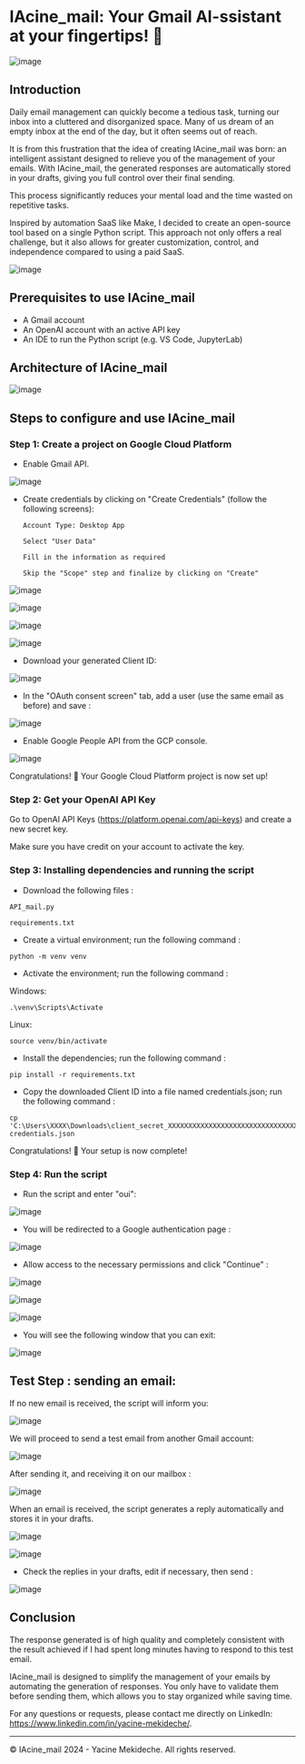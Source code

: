 # IAcine_mail: Your Gmail AI-ssistant at your fingertips! 📩

![image](https://github.com/user-attachments/assets/67dbd647-5b10-4a37-83ac-714d9187388c)


## Introduction
Daily email management can quickly become a tedious task, turning our inbox into a cluttered and disorganized space.
Many of us dream of an empty inbox at the end of the day, but it often seems out of reach.

It is from this frustration that the idea of ​​creating IAcine_mail was born: an intelligent assistant designed to relieve you of the management of your emails.
With IAcine_mail, the generated responses are automatically stored in your drafts, giving you full control over their final sending.

This process significantly reduces your mental load and the time wasted on repetitive tasks.

Inspired by automation SaaS like Make, I decided to create an open-source tool based on a single Python script.
This approach not only offers a real challenge, but it also allows for greater customization, control, and independence compared to using a paid SaaS.

![image](https://github.com/user-attachments/assets/0ea640e0-bec1-4c29-861b-51f8e5e7da46)



## Prerequisites to use IAcine_mail

- A Gmail account
- An OpenAI account with an active API key
- An IDE to run the Python script (e.g. VS Code, JupyterLab)

## Architecture of IAcine_mail
![image](https://github.com/user-attachments/assets/28ab41df-26c1-442d-8df7-e16722383842)





## Steps to configure and use IAcine_mail

### Step 1: Create a project on Google Cloud Platform

- Enable Gmail API.

![image](https://github.com/user-attachments/assets/032688b8-f06b-4ed1-9c11-41faf48dd494)



- Create credentials by clicking on "Create Credentials" (follow the following screens):

  `Account Type: Desktop App`
  
  `Select "User Data"`
  
  `Fill in the information as required`
  
  `Skip the "Scope" step and finalize by clicking on "Create"`

![image](https://github.com/user-attachments/assets/3da3e6ff-f851-4d95-9156-3483df1d0a76)

![image](https://github.com/user-attachments/assets/b6fbd885-b25e-44a3-a321-7870ccb9d192)

![image](https://github.com/user-attachments/assets/026598f7-c3e5-4be9-bfd7-3ccbd157e167)

![image](https://github.com/user-attachments/assets/c73e6f2c-0cc8-47ef-a7ae-f81d7244d1c3)


- Download your generated Client ID:

![image](https://github.com/user-attachments/assets/a845712e-e168-4282-a1bd-45a8095e9a4f)


- In the "OAuth consent screen" tab, add a user (use the same email as before) and save :

![image](https://github.com/user-attachments/assets/4ada182f-9952-4d36-890a-363101c66206)


- Enable Google People API from the GCP console.

![image](https://github.com/user-attachments/assets/65824332-aa61-4017-b222-ec2f5d0ff8bd)


Congratulations! 🎉 Your Google Cloud Platform project is now set up!


### Step 2: Get your OpenAI API Key

Go to OpenAI API Keys (https://platform.openai.com/api-keys) and create a new secret key. 

Make sure you have credit on your account to activate the key.


### Step 3: Installing dependencies and running the script

- Download the following files :

`API_mail.py`

`requirements.txt`

- Create a virtual environment; run the following command :

```
python -m venv venv
```

  
- Activate the environment; run the following command :

Windows:
```
.\venv\Scripts\Activate
```

Linux: 
```
source venv/bin/activate
```



- Install the dependencies; run the following command :

```
pip install -r requirements.txt
```

- Copy the downloaded Client ID into a file named credentials.json; run the following command :

```
cp 'C:\Users\XXXX\Downloads\client_secret_XXXXXXXXXXXXXXXXXXXXXXXXXXXXXXXXX.apps.googleusercontent.com.json' credentials.json
```

Congratulations! 🎉 Your setup is now complete!


### Step 4: Run the script

- Run the script and enter "oui":

![image](https://github.com/user-attachments/assets/5a14da2d-3338-4347-9dc7-b108451251cc)


- You will be redirected to a Google authentication page :
  
![image](https://github.com/user-attachments/assets/5608918d-4ea3-4e0b-a6b0-63ff8cd6fbb0)




- Allow access to the necessary permissions and click "Continue" :

![image](https://github.com/user-attachments/assets/b19c671f-f3c1-4afa-b541-00763a669ddf)

![image](https://github.com/user-attachments/assets/beff0e9f-d68d-4eca-9a63-5ffd34b88b43)


![image](https://github.com/user-attachments/assets/377ac6d5-e8a8-4aec-8f0b-b904ed00b202)





- You will see the following window that you can exit:

![image](https://github.com/user-attachments/assets/e2221fae-92cd-4fe9-b030-66ab410e65a6)



## Test Step : sending an email:


If no new email is received, the script will inform you:

![image](https://github.com/user-attachments/assets/429111f3-15cc-45db-b3b6-a247312af527)


We will proceed to send a test email from another Gmail account:

![image](https://github.com/user-attachments/assets/502c8de6-53f6-44c8-8ca1-54c342a1adfc)


After sending it, and receiving it on our mailbox :

![image](https://github.com/user-attachments/assets/8f82b201-e20a-4dd4-9772-1d19d12a386b)



When an email is received, the script generates a reply automatically and stores it in your drafts.

![image](https://github.com/user-attachments/assets/159db520-8b81-4dca-aa7e-9e4f2bda4d04)

![image](https://github.com/user-attachments/assets/7b853491-298a-4ec1-b330-9dbf0ea123dc)


- Check the replies in your drafts, edit if necessary, then send :
  
![image](https://github.com/user-attachments/assets/e05978e8-96a1-4449-a863-5421f0ef5b94)



## Conclusion

The response generated is of high quality and completely consistent with the result achieved if I had spent long minutes having to respond to this test email.

IAcine_mail is designed to simplify the management of your emails by automating the generation of responses. You only have to validate them before sending them, which allows you to stay organized while saving time.

For any questions or requests, please contact me directly on LinkedIn: https://www.linkedin.com/in/yacine-mekideche/.



---------------------------------------------------------------------
© IAcine_mail 2024 - Yacine Mekideche. All rights reserved.


